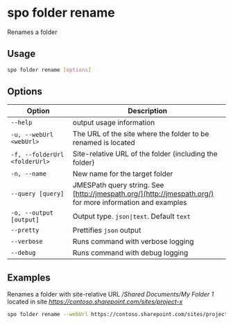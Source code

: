 # spo folder rename

Renames a folder

## Usage

```sh
spo folder rename [options]
```

## Options

Option|Description
------|-----------
`--help`|output usage information
`-u, --webUrl <webUrl>`|The URL of the site where the folder to be renamed is located
`-f, --folderUrl <folderUrl>`|Site-relative URL of the folder (including the folder)
`-n, --name`|New name for the target folder
`--query [query]`|JMESPath query string. See [http://jmespath.org/](http://jmespath.org/) for more information and examples
`-o, --output [output]`|Output type. `json\|text`. Default `text`
`--pretty`|Prettifies `json` output
`--verbose`|Runs command with verbose logging
`--debug`|Runs command with debug logging

## Examples

Renames a folder with site-relative URL _/Shared Documents/My Folder 1_ located in site _https://contoso.sharepoint.com/sites/project-x_

```sh
spo folder rename --webUrl https://contoso.sharepoint.com/sites/project-x --folderUrl '/Shared Documents/My Folder 1' --name 'My Folder 2'
```